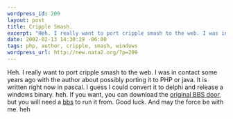 ```yaml
--- 
wordpress_id: 209
layout: post
title: Cripple Smash.
excerpt: "Heh. I really want to port cripple smash to the web. I was in contact some years ago with the author about possibly porting it to PHP or java. It is written right now in pascal. I guess I could convert it to delphi and release a windows binary. heh. If you want, you can download the original BBS door, but you will need a "
date: 2002-02-13 14:30:29 -06:00
tags: php, author, cripple, smash, windows
wordpress_url: http://new.nata2.org/?p=209
---
```

Heh. I really want to port cripple smash to the web. I was in contact some years ago with the author about possibly porting it to PHP or java. It is written right now in pascal. I guess I could convert it to delphi and release a windows binary. heh. If you want, you can download the <a href="http://nata2.info/geek/Misc/CRI0021.ZIP">original BBS door</a>, but you will need a <a href="http://nata2.info/geek/Misc/sbbs.zip">bbs</a> to run it from. Good luck. And may the force be with me. heh
